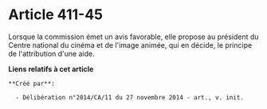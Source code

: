 # Article 411-45

Lorsque la commission émet un avis favorable, elle propose au président du Centre national du cinéma et de l'image animée,
qui en décide, le principe de l'attribution d'une aide.

**Liens relatifs à cet article**

	**Créé par**:

	  - Délibération n°2014/CA/11 du 27 novembre 2014 - art., v. init.

